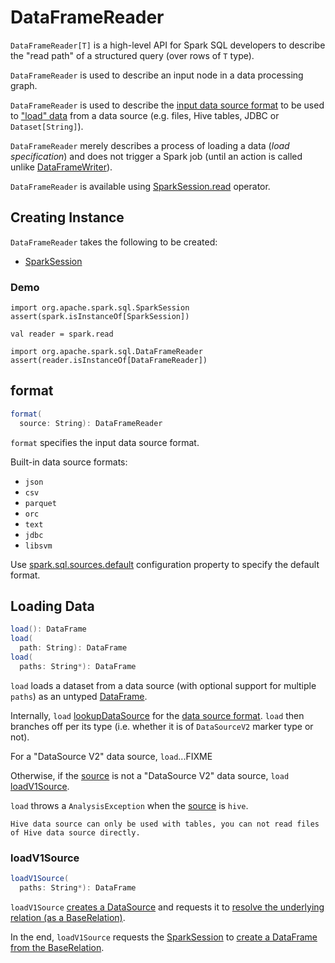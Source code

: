 # DataFrameReader

`DataFrameReader[T]` is a high-level API for Spark SQL developers to describe the "read path" of a structured query (over rows of `T` type).

`DataFrameReader` is used to describe an input node in a data processing graph.

`DataFrameReader` is used to describe the [input data source format](#format) to be used to ["load" data](#load) from a data source (e.g. files, Hive tables, JDBC or `Dataset[String]`).

`DataFrameReader` merely describes a process of loading a data (_load specification_) and does not trigger a Spark job (until an action is called unlike [DataFrameWriter](DataFrameWriter.md)).

`DataFrameReader` is available using [SparkSession.read](SparkSession.md#read) operator.

## Creating Instance

`DataFrameReader` takes the following to be created:

* <span id="sparkSession"> [SparkSession](SparkSession.md)

### Demo

```text
import org.apache.spark.sql.SparkSession
assert(spark.isInstanceOf[SparkSession])

val reader = spark.read

import org.apache.spark.sql.DataFrameReader
assert(reader.isInstanceOf[DataFrameReader])
```

## <span id="format"><span id="source"> format

```scala
format(
  source: String): DataFrameReader
```

`format` specifies the input data source format.

Built-in data source formats:

* `json`
* `csv`
* `parquet`
* `orc`
* `text`
* `jdbc`
* `libsvm`

Use [spark.sql.sources.default](configuration-properties.md#spark.sql.sources.default) configuration property to specify the default format.

## <span id="load"> Loading Data

```scala
load(): DataFrame
load(
  path: String): DataFrame
load(
  paths: String*): DataFrame
```

`load` loads a dataset from a data source (with optional support for multiple `paths`) as an untyped [DataFrame](DataFrame.md).

Internally, `load` [lookupDataSource](DataSource.md#lookupDataSource) for the [data source format](#source). `load` then branches off per its type (i.e. whether it is of `DataSourceV2` marker type or not).

For a "DataSource V2" data source, `load`...FIXME

Otherwise, if the [source](#source) is not a "DataSource V2" data source, `load` [loadV1Source](#loadV1Source).

`load` throws a `AnalysisException` when the [source](#source) is `hive`.

```text
Hive data source can only be used with tables, you can not read files of Hive data source directly.
```

### <span id="loadV1Source"> loadV1Source

```scala
loadV1Source(
  paths: String*): DataFrame
```

`loadV1Source` [creates a DataSource](DataSource.md#apply) and requests it to [resolve the underlying relation (as a BaseRelation)](DataSource.md#resolveRelation).

In the end, `loadV1Source` requests the [SparkSession](#sparkSession) to [create a DataFrame from the BaseRelation](SparkSession.md#baseRelationToDataFrame).
